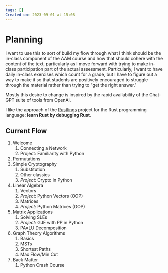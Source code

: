 ```yaml
---
tags: []
Created on: 2023-09-01 at 15:08
---
```

# Planning

I want to use this to sort of build my flow through what I think should be the in-class component of the AAM course and how that should cohere with the content of the text, particularly as I move forward with trying to make in-class participation part of the actual assessment. Particularly, I want to have daily in-class exercises which count for a grade, but I have to figure out a way to make it so that students are positively encouraged to struggle through the material rather than trying to "get the right answer."

Mostly this desire to change is inspired by the rapid availability of the Chat-GPT suite of tools from OpenAI.

I like the approach of the [Rustlings](https://github.com/rust-lang/rustlings) project for the Rust programming language: **learn Rust by debugging Rust**.

## Current Flow
1. Welcome
	1. Connecting a Network
	2. Project: Familiarity with Python
3. Permutations
4. Simple Cryptography
	1. Substitution
	2. Other classics
	3. *Project*: Crypto in Python
5. Linear Algebra
	1. Vectors
	2. *Project*: Python Vectors (OOP)
	3. Matrices
	4. *Project*: Python Matrices (OOP)
6. Matrix Applications
	1. Solving SLEs
	2. *Project*: GJE with PP in Python
	3. PA=LU Decomposition
7. Graph Theory Algorithms
	1. Basics
	2. MSTs
	3. Shortest Paths
	4. Max Flow/Min Cut
8. Back Matter
	1. Python Crash Course